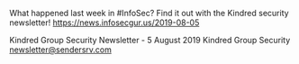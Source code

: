 What happened last week in #InfoSec? Find it out with the Kindred security newsletter!
https://news.infosecgur.us/2019-08-05

Kindred Group Security Newsletter - 5 August 2019
Kindred Group Security
newsletter@sendersrv.com
